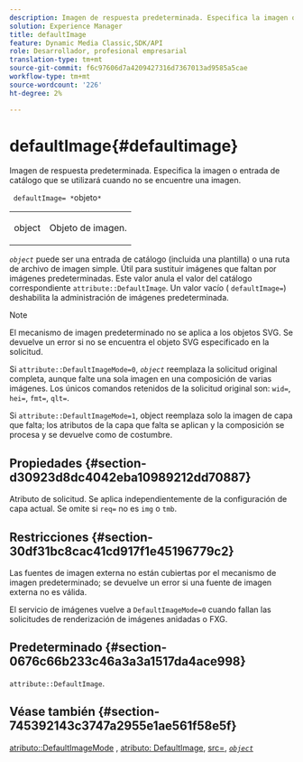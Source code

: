 ```yaml
---
description: Imagen de respuesta predeterminada. Especifica la imagen o entrada de catálogo que se utilizará cuando no se encuentre una imagen.
solution: Experience Manager
title: defaultImage
feature: Dynamic Media Classic,SDK/API
role: Desarrollador, profesional empresarial
translation-type: tm+mt
source-git-commit: f6c97606d7a4209427316d7367013ad9585a5cae
workflow-type: tm+mt
source-wordcount: '226'
ht-degree: 2%

---
```



# defaultImage{#defaultimage}

Imagen de respuesta predeterminada. Especifica la imagen o entrada de catálogo que se utilizará cuando no se encuentre una imagen.

` defaultImage= *`objeto`*`

<table id="simpletable_C1FC14B7D9AE476DB2B10EB402944335"> 
 <tr class="strow"> 
  <td class="stentry"> <p> <span class="codeph"> <span class="varname"> object  </span> </span> </p> </td> 
  <td class="stentry"> <p>Objeto de imagen. </p> </td> 
 </tr> 
</table>

*`object`* puede ser una entrada de catálogo (incluida una plantilla) o una ruta de archivo de imagen simple. Útil para sustituir imágenes que faltan por imágenes predeterminadas. Este valor anula el valor del catálogo correspondiente `attribute::DefaultImage`. Un valor vacío ( `defaultImage=`) deshabilita la administración de imágenes predeterminada.

>[!NOTE]
>
>El mecanismo de imagen predeterminado no se aplica a los objetos SVG. Se devuelve un error si no se encuentra el objeto SVG especificado en la solicitud.

Si `attribute::DefaultImageMode=0`, *`object`* reemplaza la solicitud original completa, aunque falte una sola imagen en una composición de varias imágenes. Los únicos comandos retenidos de la solicitud original son: `wid=`, `hei=`, `fmt=`, `qlt=`.

Si `attribute::DefaultImageMode=1`, object reemplaza solo la imagen de capa que falta; los atributos de la capa que falta se aplican y la composición se procesa y se devuelve como de costumbre.

## Propiedades {#section-d30923d8dc4042eba10989212dd70887}

Atributo de solicitud. Se aplica independientemente de la configuración de capa actual. Se omite si `req=` no es `img` o `tmb`.

## Restricciones {#section-30df31bc8cac41cd917f1e45196779c2}

Las fuentes de imagen externa no están cubiertas por el mecanismo de imagen predeterminado; se devuelve un error si una fuente de imagen externa no es válida.

El servicio de imágenes vuelve a `DefaultImageMode=0` cuando fallan las solicitudes de renderización de imágenes anidadas o FXG.

## Predeterminado {#section-0676c66b233c46a3a3a1517da4ace998}

`attribute::DefaultImage`.

## Véase también {#section-745392143c3747a2955e1ae561f58e5f}

[atributo::DefaultImageMode](../../../../../is-api/image-catalog/image-serving-api-ref/c-image-catalog-reference/c-attributes-reference/r-defaultimagemode.md#reference-8a996af162f84e46bbe9e6e0d4e26782) ,  [atributo: DefaultImage](../../../../../is-api/image-catalog/image-serving-api-ref/c-image-catalog-reference/c-attributes-reference/r-is-cat-defaultimage.md#reference-8e9900e129f54ed68462a3c2fc3bc433),  [src=](../../../../../is-api/http-ref/image-serving-api-ref/c-http-protocol-reference/c-command-reference/r-src.md#reference-f6506637778c4c69bf106a7924a91ab1),  [ *`object`* ](../../../../../is-api/http-ref/image-serving-api-ref/c-http-protocol-reference/c-data-types/r-object.md#reference-2591bd24548d462782c68d138ef795a0)
